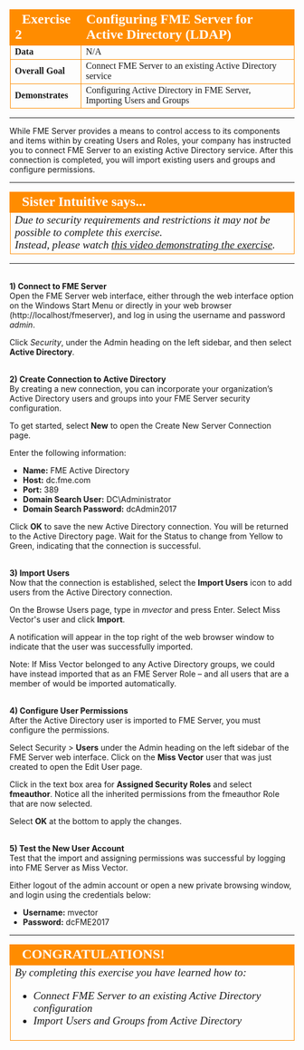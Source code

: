 <!--Exercise Section-->

<table style="border-spacing: 0px;border-collapse: collapse;font-family:serif">
<tr>
<td width=25% style="vertical-align:middle;background-color:darkorange;border: 2px solid darkorange">
<i class="fa fa-cogs fa-lg fa-pull-left fa-fw" style="color:white;padding-right: 12px;vertical-align:text-top"></i>
<span style="color:white;font-size:x-large;font-weight: bold">Exercise 2</span>
</td>
<td style="border: 2px solid darkorange;background-color:darkorange;color:white">
<span style="color:white;font-size:x-large;font-weight: bold">Configuring FME Server for Active Directory (LDAP)</span>
</td>
</tr>

<tr>
<td style="border: 1px solid darkorange; font-weight: bold">Data</td>
<td style="border: 1px solid darkorange">N/A</td>
</tr>

<tr>
<td style="border: 1px solid darkorange; font-weight: bold">Overall Goal</td>
<td style="border: 1px solid darkorange">Connect FME Server to an existing Active Directory service</td>
</tr>

<tr>
<td style="border: 1px solid darkorange; font-weight: bold">Demonstrates</td>
<td style="border: 1px solid darkorange">Configuring Active Directory in FME Server, Importing Users and Groups</td>
</tr>

</table>

---

While FME Server provides a means to control access to its components and items within by creating Users and Roles, your company has instructed you to connect FME Server to an existing Active Directory service. After this connection is completed, you will import existing users and groups and configure permissions.

---

<!--Person X Says Section-->

<table style="border-spacing: 0px">
<tr>
<td style="vertical-align:middle;background-color:darkorange;border: 2px solid darkorange">
<i class="fa fa-quote-left fa-lg fa-pull-left fa-fw" style="color:white;padding-right: 12px;vertical-align:text-top"></i>
<span style="color:white;font-size:x-large;font-weight: bold;font-family:serif">Sister Intuitive says...</span>
</td>
</tr>

<tr>
<td style="border: 1px solid darkorange">
<span style="font-family:serif; font-style:italic; font-size:larger">
Due to security requirements and restrictions it may not be possible to complete this exercise.<br>
Instead, please watch <a href="https://drive.google.com/a/safe.com/file/d/0B9i4bX_jniydaThpUGZqOF9JVkk/view?usp=sharing">this video demonstrating the exercise</a>.
<!-- ** SM: create a new video for this... ** -->
</span>
</td>
</tr>
</table>

---

<br>**1) Connect to FME Server**
<br>Open the FME Server web interface, either through the web interface option on the Windows Start Menu or directly in your web browser (http://localhost/fmeserver), and log in using the username and password *admin*.

Click *Security*, under the Admin heading on the left sidebar, and then select **Active Directory**.


<br>**2) Create Connection to Active Directory**
<br>By creating a new connection, you can incorporate your organization’s Active Directory users and groups into your FME Server security configuration.

To get started, select **New** to open the Create New Server Connection page.

Enter the following information:

- **Name:** FME Active Directory
- **Host:** dc.fme.com
- **Port:** 389
- **Domain Search User:** DC\Administrator
- **Domain Search Password:** dcAdmin2017

Click **OK** to save the new Active Directory connection. You will be returned to the Active Directory page. Wait for the Status to change from Yellow to Green, indicating that the connection is successful.


<br>**3) Import Users**
<br>Now that the connection is established, select the **Import Users** icon to add users from the Active Directory connection.

On the Browse Users page, type in *mvector* and press Enter. Select Miss Vector's user and click **Import**.

A notification will appear in the top right of the web browser window to indicate that the user was successfully imported.

Note: If Miss Vector belonged to any Active Directory groups, we could have instead imported that as an FME Server Role – and all users that are a member of would be imported automatically.


<br>**4) Configure User Permissions**
<br>After the Active Directory user is imported to FME Server, you must configure the permissions.

Select Security &gt; **Users** under the Admin heading on the left sidebar of the FME Server web interface. Click on the **Miss Vector** user that was just created to open the Edit User page.

Click in the text box area for **Assigned Security Roles** and select **fmeauthor**. Notice all the inherited permissions from the fmeauthor Role that are now selected.

Select **OK** at the bottom to apply the changes.


<br>**5) Test the New User Account**
<br>Test that the import and assigning permissions was successful by logging into FME Server as Miss Vector.

Either logout of the admin account or open a new private browsing window, and login using the credentials below:

- **Username:** mvector
- **Password:** dcFME2017

---

<!--Exercise Congratulations Section-->

<table style="border-spacing: 0px">
<tr>
<td style="vertical-align:middle;background-color:darkorange;border: 2px solid darkorange">
<i class="fa fa-thumbs-o-up fa-lg fa-pull-left fa-fw" style="color:white;padding-right: 12px;vertical-align:text-top"></i>
<span style="color:white;font-size:x-large;font-weight: bold;font-family:serif">CONGRATULATIONS!</span>
</td>
</tr>

<tr>
<td style="border: 1px solid darkorange">
<span style="font-family:serif; font-style:italic; font-size:larger">
By completing this exercise you have learned how to:
<br>
<ul><li>Connect FME Server to an existing Active Directory configuration</li>
<li>Import Users and Groups from Active Directory</li></ul>
</span>
</td>
</tr>
</table>
